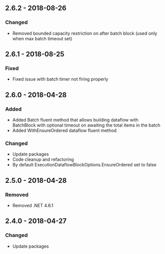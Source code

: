 ## 2.6.2 - 2018-08-26
### Changed
- Removed bounded capacity restriction on after batch block (used only when max batch timeout set)

## 2.6.1 - 2018-08-25
### Fixed
- Fixed issue with batch timer not firing properly

## 2.6.0 - 2018-04-28
### Added
- Added Batch fluent method that allows building dataflow with BatchBlock with optional timeout on awaiting the total items in the batch 
- Added WithEnsureOrdered dataflow fluent method
### Changed
- Update packages
- Code cleanup and refactoring
- By default ExecutionDataflowBlockOptions.EnsureOrdered set to false

## 2.5.0 - 2018-04-28
### Removed
- Removed .NET 4.6.1

## 2.4.0 - 2018-04-27
### Changed
- Update packages